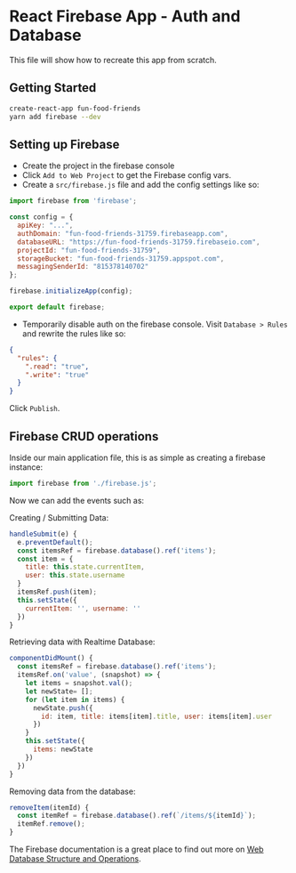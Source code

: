 # React Firebase App - Auth and Database
This file will show how to recreate this app from scratch.

## Getting Started
```bash
create-react-app fun-food-friends
yarn add firebase --dev
```

## Setting up Firebase
* Create the project in the firebase console
* Click `Add to Web Project` to get the Firebase config vars.
* Create a `src/firebase.js` file and add the config settings like so:
```js
import firebase from 'firebase';

const config = {
  apiKey: "...",
  authDomain: "fun-food-friends-31759.firebaseapp.com",
  databaseURL: "https://fun-food-friends-31759.firebaseio.com",
  projectId: "fun-food-friends-31759",
  storageBucket: "fun-food-friends-31759.appspot.com",
  messagingSenderId: "815378140702"
};

firebase.initializeApp(config);

export default firebase;
```
* Temporarily disable auth on the firebase console. Visit `Database > Rules` and rewrite the rules like so:
```json
{
  "rules": {
    ".read": "true",
    ".write": "true"
  }
}
```
Click `Publish`.

## Firebase CRUD operations
Inside our main application file, this is as simple as creating a firebase instance:
```js
import firebase from './firebase.js';
```

Now we can add the events such as:

Creating / Submitting Data:
```js
handleSubmit(e) {
  e.preventDefault();
  const itemsRef = firebase.database().ref('items');
  const item = {
    title: this.state.currentItem,
    user: this.state.username
  }
  itemsRef.push(item);
  this.setState({
    currentItem: '', username: ''
  })
}
```

Retrieving data with Realtime Database:
```js
componentDidMount() {
  const itemsRef = firebase.database().ref('items');
  itemsRef.on('value', (snapshot) => {
    let items = snapshot.val();
    let newState= [];
    for (let item in items) {
      newState.push({
        id: item, title: items[item].title, user: items[item].user 
      })
    }
    this.setState({
      items: newState
    })
  })
}
```

Removing data from the database:
```js
removeItem(itemId) {
  const itemRef = firebase.database().ref(`/items/${itemId}`);
  itemRef.remove();
}
```

The Firebase documentation is a great place to find out more on [Web Database Structure and Operations](https://firebase.google.com/docs/database/web/start).
